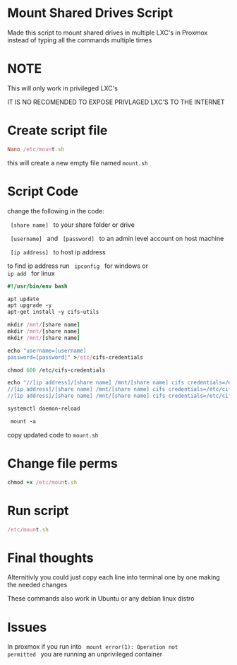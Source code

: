 # Mount Shared Drives Script 

Made this script to mount shared drives in multiple LXC's in Proxmox instead of typing all the commands multiple times

# NOTE

This will only work in privileged LXC's

IT IS NO RECOMENDED TO EXPOSE PRIVLAGED LXC'S TO THE INTERNET 

# Create script file 
```ruby
Nano /etc/mount.sh
```
this will create a new empty file named <code>mount.sh</code>

# Script Code

change the following in the code:

<code> [share name] </code> to your share folder or drive

<code> [username] </code> and <code> [password] </code> to an admin level account on host machine

<code> [ip address] </code> to host ip address 

to find ip address run <code> ipconfig </code> for windows or <code> ip add </code> for linux 


```ruby
#!/usr/bin/env bash

apt update
apt upgrade -y
apt-get install -y cifs-utils

mkdir /mnt/[share name]
mkdir /mnt/[share name]
mkdir /mnt/[share name]

echo "username=[username]
password=[password]" >/etc/cifs-credentials

chmod 600 /etc/cifs-credentials

echo "//[ip address]/[share name] /mnt/[share name] cifs credentials=/etc/cifs-credentials 0 0
//[ip address]/[share name] /mnt/[share name] cifs credentials=/etc/cifs-credentials 0 0
//[ip address]/[share name] /mnt/[share name] cifs credentials=/etc/cifs-credentials 0 0" >/etc/fstab

systemctl daemon-reload

 mount -a
```

copy updated code to <code>mount.sh</code>
 
# Change file perms 
```ruby
chmod +x /etc/mount.sh
```
# Run script 
```ruby
/etc/mount.sh
```

# Final thoughts

Alternitivly you could just copy each line into terminal one by one making the needed changes

These commands also work in Ubuntu or any debian linux distro


# Issues
 
 In proxmox if you run into  <code> mount error(1): Operation not permitted </code> you are running an unprivileged container

